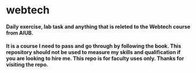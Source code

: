 # webtech
#### Daily exercise, lab task and anything that is releted to the Webtech course from AIUB.
#### It is a course I need to pass and go through by following the book. This repository should not be used to measure my skills and qualification if you are looking to hire me. This repo is for faculty uses only. Thanks for visiting the repo.
